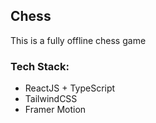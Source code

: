 ## Chess

This is a fully offline chess game

### Tech Stack:

-   ReactJS + TypeScript
-   TailwindCSS
-   Framer Motion
